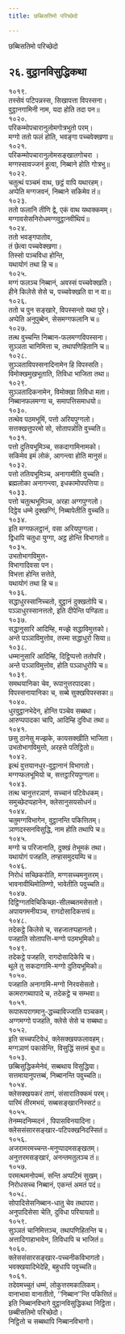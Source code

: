 ```yaml
---
title: छब्बिसतिमो परिच्छेदो

---
```

छब्बिसतिमो परिच्छेदो  


## २६. वुट्ठानविसुद्धिकथा

१०१९.  
तस्सेवं पटिपन्नस्स, सिखापत्ता विपस्सना।  
वुट्ठानगामिनी नाम, यदा होति तदा पन॥  
१०२०.  
परिकम्मोपचारानुलोमगोत्रभुतो परम्।  
मग्गो ततो फलं होति, भवङ्गा पच्चवेक्खणा॥  
१०२१.  
परिकम्मोपचारानुलोमसङ्खातगोचरा ।  
मग्गस्सावज्जनं हुत्वा, निब्बाने होति गोत्रभु॥  
१०२२.  
चतुत्थं पञ्चमं वाथ, छट्ठं वापि यथारहम्।  
अप्पेति मग्गजवनं, निब्बाने सकिमेव तं॥  
१०२३.  
ततो फलानि तीणि द्वे, एकं वाथ यथाक्कमम्।  
मग्गावसेसनिरोधमग्गवुट्ठानवीथियं॥  
१०२४.  
ततो भवङ्गपातोव,  
तं छेत्वा पच्चवेक्खणा।  
तिस्सो पञ्चविधा होन्ति,  
यथायोगं तथा हि च॥  
१०२५.  
मग्गं फलञ्च निब्बानं, अवस्सं पच्चवेक्खति।  
हीने किलेसे सेसे च, पच्चवेक्खति वा न वा॥  
१०२६.  
ततो च पुन सङ्खारे, विपस्सन्तो यथा पुरे।  
अप्पेति अनुपुब्बेन, सेसमग्गफलानि च॥  
१०२७.  
तत्थ वुच्चन्ति निब्बान-फलमग्गविपस्सना।  
सुञ्ञता चानिमित्ता च, तथापणिहितानि च॥  
१०२८.  
सुञ्ञताविपस्सनादिनामेन हि विपस्सति।  
विमोक्खमुखभूताति, तिविधा भाजिता तथा॥  
१०२९.  
सुञ्ञतादिकनामेन, विमोक्खा तिविधा मता।  
निब्बानफलमग्गा च, समापत्तिसमाधयो॥  
१०३०.  
तत्थेव पठमभूमिं, पत्तो अरियपुग्गलो।  
सत्तक्खत्तुपरमो सो, सोतापन्नोति वुच्चति॥  
१०३१.  
पत्तो दुतियभूमिञ्च, सकदागामिनामको।  
सकिमेव इमं लोकं, आगन्त्वा होति मानुसं॥  
१०३२.  
पत्तो ततियभूमिञ्च, अनागामीति वुच्चति।  
ब्रह्मलोका अनागन्त्वा, इधकामोपपत्तिया॥  
१०३३.  
पत्तो चतुत्थभूमिञ्च, अरहा अग्गपुग्गलो।  
दिट्ठेव धम्मे दुक्खग्गिं, निब्बापेतीति वुच्चति॥  
१०३४.  
इति मग्गफलट्ठानं, वसा अरियपुग्गला।  
द्विधापि चतुधा युग्गा, अट्ठ होन्ति विभागतो॥  
१०३५.  
उभतोभागविमुत्त-  
विभागादिवसा पन।  
विभत्ता होन्ति सत्तेते,  
यथायोगं तथा हि च॥  
१०३६.  
सद्धाधुरस्सानिच्चतो, वुट्ठानं दुक्खतोपि च।  
पञ्ञाधुरस्सानत्ततो, इति दीपेन्ति पण्डिता॥  
१०३७.  
सद्धानुसारि आदिम्हि, मज्झे सद्धाविमुत्तको।  
अन्ते पञ्ञाविमुत्तोव, तस्मा सद्धाधुरो सिया॥  
१०३८.  
धम्मानुसारि आदिम्हि, दिट्ठिप्पत्तो ततोपरि।  
अन्ते पञ्ञाविमुत्तोव, होति पञ्ञाधुरोपि च॥  
१०३९.  
समथयानिका चेव, रूपानुत्तरपादका।  
विपस्सनायानिका च, सब्बे सुक्खविपस्सका॥  
१०४०.  
धुरवुट्ठानभेदेन, होन्ति पञ्चेव सब्बथा।  
आरुप्पपादका चापि, आदिम्हि दुविधा तथा॥  
१०४१.  
छसु ठानेसु मज्झके, कायसक्खीति भाजिता।  
उभतोभागविमुत्तो, अरहत्ते पतिट्ठितो॥  
१०४२.  
इत्थं वुत्तयानधुर-वुट्ठानानं विभागतो।  
मग्गप्फलभूमियो च, सत्तट्ठारियपुग्गला॥  
१०४३.  
तत्थ चानुत्तरञाणं, सच्चानं पटिवेधकम्।  
समुच्छेदप्पहानेन, क्लेसानुसयसोधनं॥  
१०४४.  
चतुमग्गविभागेन, वुट्ठानन्ति पकित्तितम्।  
ञाणदस्सनविसुद्धि, नाम होति तथापि च॥  
१०४५.  
मग्गो च परिजानाति, दुक्खं तेभूमकं तथा।  
यथायोगं पजहति, तण्हासमुदयम्पि च॥  
१०४६.  
निरोधं सच्छिकरोति, मग्गसच्चमनुत्तरम्।  
भावनावीथिमोतिण्णो, भावेतीति पवुच्चति॥  
१०४७.  
दिट्ठिग्गतविचिकिच्छा-सीलब्बतमसेसतो।  
अपायगमनीयञ्च, रागदोसादिकत्तयं॥  
१०४८.  
तदेकट्ठे किलेसे च, सहजातप्पहानतो।  
पजहाति सोतापत्ति-मग्गो पठमभूमिको॥  
१०४९.  
तदेकट्ठे पजहति, रागदोसादिकेपि च।  
थूले तु सकदागामि-मग्गो दुतियभूमिको॥  
१०५०.  
पजहाति अनागामि-मग्गो निरवसेसतो।  
कामरागब्यापादे च, तदेकट्ठे च सम्भवा॥  
१०५१.  
रूपारूपरागमानु-द्धच्चाविज्जाति पञ्चकम्।  
अग्गमग्गो पजहति, क्लेसे सेसे च सब्बथा॥  
१०५२.  
इति सच्चपटिवेधं, क्लेसक्खयफलावहम्।  
मग्गञाणं पकासेन्ति, विसुद्धिं सत्तमं बुधा॥  
१०५३.  
छब्बिसुद्धिकमेनेवं, सब्बथाय विसुद्धिया।  
सत्तमायानुपत्तब्बं, निब्बानन्ति पवुच्चति॥  
१०५४.  
क्लेसक्खयकरं ताणं, संसारातिक्कमं परम्।  
पारिमं तीरमभयं, सब्बसङ्खारनिस्सटं॥  
१०५५.  
तेनम्मदनिम्मदनं , पिपासविनयादिना।  
क्लेससंसारसङ्खार-पटिपक्खनिदस्सितं॥  
१०५६.  
अजरामरमच्चन्त-मनुप्पादमसङ्खतम्।  
अनुत्तरमसङ्खारं, अनन्तमतुलञ्च तं॥  
१०५७.  
परमत्थमनोपम्मं, सन्ति अप्पटिमं सुखम्।  
निरोधसच्च निब्बानं, एकन्तं अमतं पदं॥  
१०५८.  
सोपादिसेसनिब्बान-धातु चेव तथापरा।  
अनुपादिसेसा चेति, दुविधा परियायतो॥  
१०५९.  
सुञ्ञतं चानिमित्तञ्च, तथापणिहितन्ति च।  
अत्तादिगाहाभावेन, तिविधापि च भाजितं॥  
१०६०.  
क्लेससंसारसङ्खार-पच्चनीकविभागतो।  
भवक्खयादिभेदेहि, बहुधापि पवुच्चति॥  
१०६१.  
तदेवमच्चुतं धम्मं, लोकुत्तरमकालिकम्।  
वानाभावा वानातीतो, ‘‘निब्बान’’न्ति पकित्तितं॥  
इति निब्बानविभागे वुट्ठानविसुद्धिकथा निट्ठिता।  
छब्बीसतिमो परिच्छेदो।  
निट्ठितो च सब्बथापि निब्बानविभागो।  
